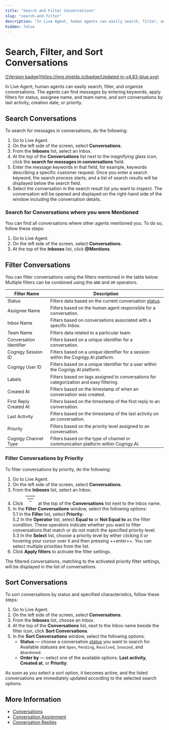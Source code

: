 ```yaml
---
title: "Search and Filter Conversations"
slug: "search-and-filter"
description: "In Live Agent, human agents can easily search, filter, and organize conversations. The agents can find messages by entering keywords, apply filters for status, assignee name, and team name, and sort conversations by last activity, creation date, or priority."
hidden: false
---
```


# Search, Filter, and Sort Conversations

[![Version badge](https://img.shields.io/badge/Updated in-v4.83-blue.svg)](../../release-notes/4.83.md)

In Live Agent, human agents can easily search, filter, and organize conversations.
The agents can find messages by entering keywords,
apply filters for status, assignee name, and team name,
and sort conversations by last activity, creation date, or priority.

## Search Conversations 

To search for messages in conversations, do the following:

1. Go to Live Agent.
2. On the left side of the screen, select **Conversations**.
3. From the **Inboxes** list, select an Inbox.
4. At the top of the **Conversations** list next to the magnifying glass icon, click the **search for messages in conversations** field.
5. Enter the message keywords in that field, for example, keywords describing a specific customer request. Once you enter a search keyword, the search process starts, and a list of search results will be displayed below the search field.
6. Select the conversation in the search result list you want to inspect. The conversation will be opened and displayed on the right-hand side of the window including the conversation details. 

### Search for Conversations where you were Mentioned

You can find all conversations where other agents mentioned you. To do so, follow these steps:

1. Go to Live Agent.
2. On the left side of the screen, select **Conversations**.
3. At the top of the **Inboxes** list, click **@Mentions**.

## Filter Conversations

You can filter conversations using the filters mentioned in the table below. Multiple filters can be combined using the `AND` and `OR` operators.

| Filter Name             | Description                                                                                   |
|-------------------------|-----------------------------------------------------------------------------------------------|
| Status                  | Filters data based on the current conversation [status](overview.md#conversation-life-cycle). |
| Assignee Name           | Filters based on the human agent responsible for a conversation.                              |
| Inbox Name              | Filters based on conversations associated with a specific Inbox.                              |
| Team Name               | Filters data related to a particular team.                                                    |
| Conversation Identifier | Filters based on a unique identifier for a conversation.                                      |
| Cognigy Session ID      | Filters based on a unique identifier for a session within the Cognigy.AI platform.            |
| Cognigy User ID         | Filters based on a unique identifier for a user within the Cognigy.AI platform.               |
| Labels                  | Filters based on tags assigned to conversations for categorization and easy filtering.        |
| Created At              | Filters based on the timestamp of when an conversation was created.                           |
| First Reply Created At  | Filters based on the timestamp of the first reply to an conversation.                         |
| Last Activity           | Filters based on the timestamp of the last activity on an conversation.                       |
| Priority                | Filters based on the priority level assigned to an conversation.                              |
| Cognigy Channel Type    | Filters based on the type of channel or communication platform within Cognigy.AI.             |

### Filter Conversations by Priority

To filter conversations by priority, do the following:

1. Go to Live Agent.
2. On the left side of the screen, select **Conversations**.
3. From the **Inboxes** list, select an Inbox.
4. Click ![filter](../../_assets/icons/filter.svg) at the top of the **Conversations** list next to the Inbox name.
5. In the **Filter Conversations** window, select the following options:<br>
    5.1 In the **Filter** list, select **Priority**.<br>
    5.2 In the **Operator** list, select **Equal to** or **Not Equal to** as the filter condition. These operators indicate whether you want to filter conversations that match or do not match the specified priority level.<br>
    5.3 In the **Select** list, choose a priority level by either clicking it or hovering your cursor over it and then pressing ++enter++. You can select multiple priorities from the list.<br> 
6. Click **Apply filters** to activate the filter settings.

The filtered conversations, matching to the activated priority filter settings, will be displayed in the list of conversations.

## Sort Conversations

To sort conversations by status and specified characteristics, follow these steps:

1. Go to Live Agent.
2. On the left side of the screen, select **Conversations**.
3. From the **Inboxes** list, choose an Inbox.
4. At the top of the **Conversations** list, next to the Inbox name beside the filter icon, click **Sort Conversations**.
5. In the **Sort Conversations** window, select the following options:
    - **Status** — choose a conversation [status](overview.md#conversation-life-cycle) you want to search for. Available statuses are `Open`, `Pending`, `Resolved`, `Snoozed`, and `Abandoned`.<br>
    - **Order by** — select one of the available options: **Last activity**, **Created at**, or **Priority**.<br>

As soon as you select a sort option, it becomes active, and the listed conversations are immediately updated according to the selected search options.

## More Information

- [Conversations](overview.md)
- [Conversation Assignment](assign-conversations.md)
- [Conversation Replies](send-reply.md)